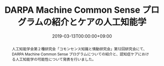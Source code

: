 ---
title: DARPA Machine Common Sense プログラムの紹介とケアの人工知能学

event: 人工知能学会第２種研究会「コモンセンス知識と情動研究会」第12回研究会
event_url: http://sig-cse.jp/schedule.html#190313

location: 静岡大学浜松キャンパス
address:
  street: 
  city: 
  region: 
  postcode: 
  country: 

summary: 「コモンセンス知識と情動研究会」第12回研究会にてDARPA Machine Common Sense プログラムについての発表を行いました。
abstract: '人工知能学会第２種研究会「コモンセンス知識と情動研究会」第12回研究会にて、DARPA Machine Common Sense プログラムについての紹介と、認知症ケアにおける人工知能学の可能性について発表を行いました。'

# Talk start and end times.
#   End time can optionally be hidden by prefixing the line with `#`.
date: '2019-03-13T00:00:00+09:00'
date_end: '2019-03-13T00:00:00+09:00'
all_day: false

# Schedule page publish date (NOT talk date).
publishDate: '2019-03-13T00:00:00+09:00'

authors:
  - atsushi-omata

tags: 
  - Presentation
categories: 

# Is this a featured talk? (true/false)
featured: false

# View (1 = List, 2 = Compact, 3 = Card, 4 = Citation, 5 = Showcase)

image:
  caption: ''
  focal_point: ''

links:
- name: "Video"
  url: ""
  type: video
url_code: ''
url_slides: ''

# Markdown Slides (optional).
#   Associate this talk with Markdown slides.
#   Simply enter your slide deck's filename without extension.
#   E.g. `slides = "example-slides"` references `content/slides/example-slides.md`.
#   Otherwise, set `slides = ""`.
slides: ""

# Projects (optional).
#   Associate this post with one or more of your projects.
#   Simply enter your project's folder or file name without extension.
#   E.g. `projects = ["internal-project"]` references `content/project/deep-learning/index.md`.
#   Otherwise, set `projects = []`.
projects: 
---